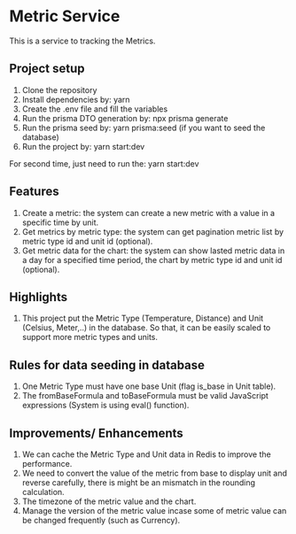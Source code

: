 # Metric Service
This is a service to tracking the Metrics.

## Project setup
1. Clone the repository
2. Install dependencies by: yarn
3. Create the .env file and fill the variables
4. Run the prisma DTO generation by: npx prisma generate
5. Run the prisma seed by: yarn prisma:seed (if you want to seed the database)
6. Run the project by: yarn start:dev

For second time, just need to run the: yarn start:dev

## Features
1. Create a metric: the system can create a new metric with a value in a specific time by unit.
2. Get metrics by metric type: the system can get pagination metric list by metric type id and unit id (optional).
3. Get metric data for the chart: the system can show lasted metric data in a day for a specified time period, the chart by metric type id and unit id (optional).

## Highlights
1. This project put the Metric Type (Temperature, Distance) and Unit (Celsius, Meter,..) in the database. So that, it can be easily scaled to support more metric types and units.

## Rules for data seeding in database
1. One Metric Type must have one base Unit (flag is_base in Unit table).
2. The fromBaseFormula and toBaseFormula must be valid JavaScript expressions (System is using eval() function). 

## Improvements/ Enhancements
1. We can cache the Metric Type and Unit data in Redis to improve the performance.
2. We need to convert the value of the metric from base to display unit and reverse carefully, there is might be an mismatch in the rounding calculation.
3. The timezone of the metric value and the chart.
4. Manage the version of the metric value incase some of metric value can be changed frequently (such as Currency).